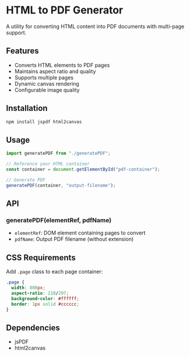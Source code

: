 # HTML to PDF Generator

A utility for converting HTML content into PDF documents with multi-page support.

## Features

- Converts HTML elements to PDF pages
- Maintains aspect ratio and quality
- Supports multiple pages
- Dynamic canvas rendering
- Configurable image quality

## Installation

```bash
npm install jspdf html2canvas
```

## Usage

```javascript
import generatePDF from "./generatePDF";

// Reference your HTML container
const container = document.getElementById("pdf-container");

// Generate PDF
generatePDF(container, "output-filename");
```

## API

### generatePDF(elementRef, pdfName)

- `elementRef`: DOM element containing pages to convert
- `pdfName`: Output PDF filename (without extension)

## CSS Requirements

Add `.page` class to each page container:

```css
.page {
  width: 800px;
  aspect-ratio: 210/297;
  background-color: #ffffff;
  border: 1px solid #cccccc;
}
```

## Dependencies

- jsPDF
- html2canvas
